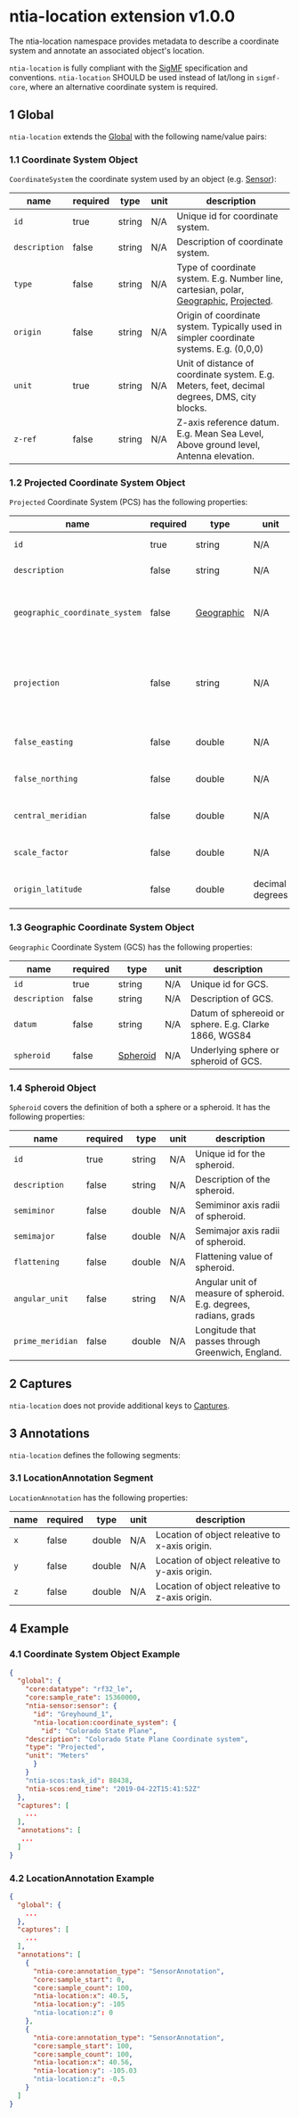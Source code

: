 # ntia-location extension v1.0.0
The ntia-location namespace provides metadata to describe a coordinate system and annotate an associated object's location. 

`ntia-location` is fully compliant with the [SigMF](https://github.com/gnuradio/SigMF/blob/master/sigmf-spec.md#namespaces) specification and conventions. `ntia-location` SHOULD be used instead of lat/long in `sigmf-core`, where an alternative coordinate system is required.

## 1 Global
`ntia-location` extends the [Global](https://github.com/gnuradio/SigMF/blob/master/sigmf-spec.md#global-object) with the following name/value pairs:

### 1.1 Coordinate System Object
`CoordinateSystem` the coordinate system used by an object (e.g. [Sensor](ntia-sensor.sigmf-ext.md)):

|name|required|type|unit|description|
|----|--------------|-------|-------|-----------|
|`id`|true|string|N/A|Unique id for coordinate system.|
|`description`|false|string|N/A|Description of coordinate system.|
|`type`|false|string|N/A|Type of coordinate system. E.g. Number line, cartesian, polar, [Geographic](#13-geographic-coordinate-system-object), [Projected](#12-projected-coordinate-system-object).|
|`origin`|false|string|N/A|Origin of coordinate system. Typically used in simpler coordinate systems. E.g. (0,0,0)|
|`unit`|true|string|N/A|Unit of distance of coordinate system. E.g. Meters, feet, decimal degrees, DMS, city blocks.|
|`z-ref`|false|string|N/A|Z-axis reference datum. E.g. Mean Sea Level, Above ground level, Antenna elevation.| 

### 1.2 Projected Coordinate System Object
`Projected` Coordinate System (PCS) has the following properties:

|name|required|type|unit|description|
|----|--------------|-------|-------|-----------|
|`id`|true|string|N/A|Unique id for PCS.|
|`description`|false|string|N/A|Description of the PCS.|
|`geographic_coordinate_system`|false|[Geographic](#13-geographic-coordinate-system-object)|N/A|Underlying geographic coordinate system of PCS.| 
|`projection`|false|string|N/A|Type of projection. E.g. Conical, cylandrical, transverse mercator.|
|`false_easting`|false|double|N/A|False easting of PCS.|
|`false_northing`|false|double|N/A|False northing of PCS.|
|`central_meridian`|false|double|N/A|Central meridian of PCS.|
|`scale_factor`|false|double|N/A|Scale factor of PCS.|
|`origin_latitude`|false|double|decimal degrees|Latitude of origin of PCS.|

### 1.3 Geographic Coordinate System Object
`Geographic` Coordinate System (GCS) has the following properties:

|name|required|type|unit|description|
|----|--------------|-------|-------|-----------|
|`id`|true|string|N/A|Unique id for GCS.|
|`description`|false|string|N/A|Description of GCS.|
|`datum`|false|string|N/A|Datum of sphereoid or sphere. E.g. Clarke 1866, WGS84 |
|`spheroid`|false|[Spheroid](#14-spheroid-object)|N/A|Underlying sphere or spheroid of GCS.|

### 1.4 Spheroid Object
`Spheroid` covers the definition of both a sphere or a spheroid. It has the following properties: 

|name|required|type|unit|description|
|----|--------------|-------|-------|-----------|
|`id`|true|string|N/A|Unique id for the spheroid.|
|`description`|false|string|N/A|Description of the spheroid.|
|`semiminor`|false|double|N/A|Semiminor axis radii of spheroid.|
|`semimajor`|false|double|N/A|Semimajor axis radii of spheroid.|
|`flattening`|false|double|N/A|Flattening value of spheroid.|
|`angular_unit`|false|string|N/A|Angular unit of measure of spheroid. E.g. degrees, radians, grads|
|`prime_meridian`|false|double|N/A|Longitude that passes through Greenwich, England.|

## 2 Captures
`ntia-location` does not provide additional keys to [Captures](https://github.com/gnuradio/SigMF/blob/master/sigmf-spec.md#captures-array).

## 3 Annotations
`ntia-location` defines the following segments:

### 3.1 LocationAnnotation Segment
`LocationAnnotation` has the following properties:

|name|required|type|unit|description|
|----|--------------|-------|-------|-----------|
|`x`|false|double|N/A|Location of object releative to x-axis origin.|
|`y`|false|double|N/A|Location of object releative to y-axis origin.|
|`z`|false|double|N/A|Location of object releative to z-axis origin.|

## 4 Example

### 4.1 Coordinate System Object Example
```json
{
  "global": {
    "core:datatype": "rf32_le",
    "core:sample_rate": 15360000,
    "ntia-sensor:sensor": {
      "id": "Greyhound_1",
      "ntia-location:coordinate_system": {
        "id": "Colorado State Plane",
	"description": "Colorado State Plane Coordinate system",
	"type": "Projected",
	"unit": "Meters"
      }
    }  
    "ntia-scos:task_id": 88438,
    "ntia-scos:end_time": "2019-04-22T15:41:52Z"
  },
  "captures": [
    ...
  ],
  "annotations": [
   ...
  ]
}
```

### 4.2 LocationAnnotation Example
```json
{
  "global": {
	...
  },
  "captures": [
    ...
  ],
  "annotations": [
    {
      "ntia-core:annotation_type": "SensorAnnotation",
      "core:sample_start": 0,
      "core:sample_count": 100,
      "ntia-location:x": 40.5,
      "ntia-location:y": -105
      "ntia-location:z": 0
    },
    {
      "ntia-core:annotation_type": "SensorAnnotation",
      "core:sample_start": 100,
      "core:sample_count": 100,
      "ntia-location:x": 40.56,
      "ntia-location:y": -105.03
      "ntia-location:z": -0.5
    }
  ]
}
```
